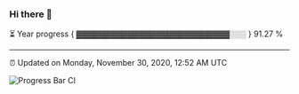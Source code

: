 ### Hi there 👋

⏳ Year progress { ▓▓▓▓▓▓▓▓▓▓▓▓▓▓▓▓▓▓▓▓▓▓▓▓▓▓▓░░░ } 91.27 %

---

⏰ Updated on Monday, November 30, 2020, 12:52 AM UTC

![Progress Bar CI](https://github.com/arthurbuhl/arthurbuhl/workflows/Progress%20Bar%20CI/badge.svg)
